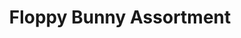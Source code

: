 ---
layout: product
title: 'Floppy Bunny Assortment'
category: products
catalog: "spring"
size: 10"
item: 513213
case: 24
master: 24

photos:
  - http://pettingzoo-website.s3.amazonaws.com/products/catalogs/spring/brown_bunny_cxa12-063-25E.png
  - http://pettingzoo-website.s3.amazonaws.com/products/catalogs/spring/Brown_white_bunny_cxa12-063-25F.jpg
  - http://pettingzoo-website.s3.amazonaws.com/products/catalogs/spring/cxa12-063-25A.png
---